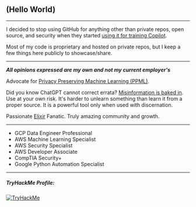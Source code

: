 ## (Hello World)

---

I decided to stop using GitHub for anything other than private repos, open source, and security when they started [using it for training Copilot](https://docs.github.com/en/copilot/copilot-individual/about-github-copilot-individual#will-my-private-code-be-shared-with-other-users).

Most of my code is proprietary and hosted on private repos, but I keep a few things here publicly to showcase/share.

---

***All opinions expressed are my own and not my current employer's***

Advocate for [Privacy Preserving Machine Learning (PPML)](https://bigdl.readthedocs.io/en/latest/doc/PPML/Overview/ppml.html).

Did you know ChatGPT cannot correct errata?  [Misinformation is baked in](https://medium.com/geekculture/why-chatgpt-lies-4d4e0c6e864e).  Use at your own risk.  It's harder to unlearn something than learn it from a proper source.  It is a powerful tool only when used with discernation.

Passionate [Elixir](https://hexdocs.pm/elixir/introduction.html) Fanatic. Truly amazing community and growth.

---

- GCP Data Engineer Professional
- AWS Machine Learning Specialist
- AWS Security Specialist
- AWS Developer Associate
- CompTIA Security+
- Google Python Automation Specialist

---

<!---
##### Leetcode Profile:
--->

##### TryHackMe Profile:
[<img src="https://tryhackme-badges.s3.amazonaws.com/solidsnakecase.png?" alt="TryHackMe">](https://tryhackme.com/p/solidsnakecase)

<!---
##### Kaggle Profile:
![solidsnakecase](https://road-to-kaggle-grandmaster.vercel.app/api/simple/solidsnakecase)
--->

<!---
##### Latest Articles:
--->
